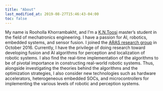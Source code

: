 ```yaml
---
title: "About"
last_modified_at: 2019-08-27T15:46:43-04:00
toc: false
---
```

My name is Rooholla Khorrambakht, and I’m a [K.N.Toosi](https://en.kntu.ac.ir) master’s student in the field of mechatronics engineering. I have a passion for AI, robotics, embedded systems, and sensor fusion. I joined the [ARAS research group](https://aras.kntu.ac.ir/) in October 2016. Currently, I have the privilege of doing research toward developing fusion and AI algorithms for perception and localization of robotic systems. I also find the real-time implementation of the algorithms to be of pivotal importance in constructing real-world robotic systems. Thus, alongside investigating the theories behind the algorithms and the optimization strategies, I also consider new technologies such as hardware accelerators, heterogeneous embedded SOCs, and microcontrollers for implementing the various levels of robotic and perception systems.

